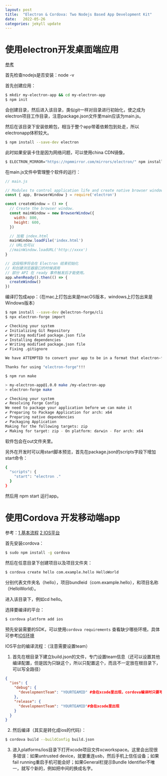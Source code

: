 ```yaml
---
layout: post
title:  "Electron & Cordova: Two Nodejs Based App Development Kit"
date:   2022-05-26
categories: jekyll update
---
```

# 使用electron开发桌面端应用



[参考](https://www.electronjs.org/zh/docs/latest/tutorial/quick-start)

首先检查nodejs是否安装：node -v

首先创建应用：

```bash
$ mkdir my-electron-app && cd my-electron-app
$ npm init
```

会创建目录，然后进入该目录，类似git一样对目录进行初始化，使之成为electron项目工作目录，注意package.json文件里main应该为main.js。

然后在该目录下安装依赖包，相当于整个app带着依赖包到处走，所以electronapp体积较大。


```bash
$ npm install --save-dev electron
```

此时如果安装卡住是因为网络问题，可以使用china CDN镜像，


```bash
$ ELECTRON_MIRROR="https://npmmirror.com/mirrors/electron/" npm install --save-dev electron
```

在main.js文件中管理整个软件的运行：


```javascript
// main.js

// Modules to control application life and create native browser window
const { app, BrowserWindow } = require('electron')

const createWindow = () => {
  // Create the browser window.
  const mainWindow = new BrowserWindow({
    width: 800,
    height: 600,
  })

  // 加载 index.html
  mainWindow.loadFile('index.html')
  // URL也可以
  //mainWindow.loadURL('http://xxxx')
}

// 这段程序将会在 Electron 结束初始化
// 和创建浏览器窗口的时候调用
// 部分 API 在 ready 事件触发后才能使用。
app.whenReady().then(() => {
  createWindow()
})
```

编译打包成app：（在mac上打包出来是macOS版本，windows上打包出来是Windows版本）


```bash
$ npm install --save-dev @electron-forge/cli
$ npx electron-forge import

✔ Checking your system
✔ Initializing Git Repository
✔ Writing modified package.json file
✔ Installing dependencies
✔ Writing modified package.json file
✔ Fixing .gitignore

We have ATTEMPTED to convert your app to be in a format that electron-forge understands.

Thanks for using "electron-forge"!!!
```


```bash
$ npm run make

> my-electron-app@1.0.0 make /my-electron-app
> electron-forge make

✔ Checking your system
✔ Resolving Forge Config
We need to package your application before we can make it
✔ Preparing to Package Application for arch: x64
✔ Preparing native dependencies
✔ Packaging Application
Making for the following targets: zip
✔ Making for target: zip - On platform: darwin - For arch: x64
```

软件包会在out文件夹里。

另外在开发时可以用start脚本预览，首先在package.json的scripts字段下增加start命令：


```bash
{
  "scripts": {
    "start": "electron ."
  }
}
```

然后用 npm start 运行app。





# 使用Cordova 开发移动端app

参考：[1 基本流程](https://cordova.apache.org/docs/en/11.x/guide/cli/index.html)  [2 IOS平台](https://cordova.apache.org/docs/en/11.x/guide/platforms/ios/index.html)

首先安装cordova：


```bash
$ sudo npm install -g cordova
```

然后在任意目录下创建项目以及项目文件夹：


```bash
$ cordova create hello com.example.hello HelloWorld
```

分别代表文件夹名（hello），项目bundleid（com.example.hello），和项目名称（HelloWorld）。

进入该目录下，例如cd hello。

选择要编译的平台：


```bash
$ cordova platform add ios
```

预先安装需要的SDK，可以使用`cordova requirements` 查看缺少哪些环境，具体可参考[IOS环境](https://cordova.apache.org/docs/en/11.x/guide/platforms/ios/index.html)

IOS平台的编译流程：（注意需要设置team）

1. 首先在根目录下建立build.json的文件，专门设置team信息（还可以设置其他编译配置，但是因为只缺这个，所以只配置这个，而且不一定放在根目录下，可以写全路径）


```json
{
  "ios": {
    "debug": {
      "developmentTeam": "YOURTEAMID" #会在xcode里出现，cordova编译时只要写任意值就行，但是到了xcode里必须填下拉菜单里存在的值
    },
    "release": {
      "developmentTeam": "YOURTEAMID"#会在xcode里出现
    }
  }
}
```

2. 然后编译（其实是转化成ios的代码）：


```bash
$ cordova build --buildConfig build.json
```

3. 进入platforms/ios目录下打开xcode项目文件xcworkspace。这里会出现很多错误：如果untrusted device，就要重连usb，然后手机上信任设备；如果fail running重启手机可能会好；如果General栏提示Bundle Identifier不唯一，就写个新的，例如把中间的换成名字。
